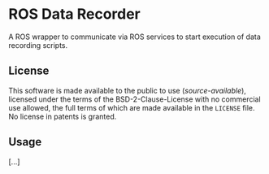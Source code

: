 # ROS Data Recorder

A ROS wrapper to communicate via ROS services to start execution of data recording scripts.

## License
This software is made available to the public to use (_source-available_), licensed under the terms of the BSD-2-Clause-License with no commercial use allowed, the full terms of which are made available in the `LICENSE` file. No license in patents is granted.

<!--
### Usage for academic purposes
If you use this software in an academic research setting, please cite the
corresponding paper and consult the `LICENSE` file for a detailed explanation.

```latex
@inproceedings{cite_key,
   author   = {},
   journal  = {},
   title    = {},
   year     = {2021},
}
```
-->

## Usage



[...]
